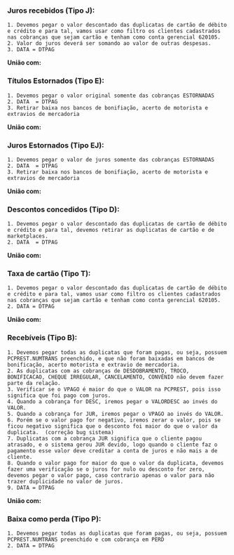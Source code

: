 ### Juros recebidos (Tipo J):
	1. Devemos pegar o valor descontado das duplicatas de cartão de débito e crédito e para tal, vamos usar como filtro os clientes cadastrados nas cobranças que sejam cartão e tenham como conta gerencial 620105.
	2. Valor do juros deverá ser somando ao valor de outras despesas. 
	3. DATA = DTPAG

**União com:**

### Títulos Estornados (Tipo E):
	1. Devemos pegar o valor original somente das cobranças ESTORNADAS
	2. DATA  = DTPAG
	3. Retirar baixa nos bancos de bonifiação, acerto de motorista e extravios de mercadoria

**União com:**

### Juros Estornados (Tipo EJ):
	1. Devemos pegar o valor de juros somente das cobranças ESTORNADAS
	2. DATA  = DTPAG
	3. Retirar baixa nos bancos de bonifiação, acerto de motorista e extravios de mercadoria

**União com:**

### Descontos concedidos (Tipo D):
	1. Devemos pegar o valor descontado das duplicatas de cartão de débito e crédito e para tal, devemos retirar as duplicatas de cartão e de marketplaces.
	2. DATA  = DTPAG

**União com:**

### Taxa de cartão (Tipo T):
	1. Devemos pegar o valor descontado das duplicatas de cartão de débito e crédito e para tal, vamos usar como filtro os clientes cadastrados nas cobranças que sejam cartão e tenham como conta gerencial 620105.
	2. DATA = DTPAG

**União com:**

### Recebíveis (Tipo B):
	1. Devemos pegar todas as duplicatas que foram pagas, ou seja, possuem PCPREST.NUMTRANS preenchido, e que não foram baixadas em bancos de bonificação, acerto motorista e extravio de mercadoria.
	2. As duplicatas com as cobranças de DESDOBRAMENTO, TROCO, BONIFICACAO, CHEQUE IRREGULAR, CANCELAMENTO, CONVÊNIO não devem fazer parte da relação.
	3. Verificar se o VPAGO é maior do que o VALOR na PCPREST, pois isso significa que foi pago com juros.
	4. Quando a cobrança for DESC, iremos pegar o VALORDESC ao invés do VALOR.
	5. Quando a cobrança for JUR, iremos pegar o VPAGO ao invés do VALOR.
	6. Porém se o valor pago for negativo, iremos zerar o valor, pois se ficou negativo significa que o desconto foi maior do que o valor da duplicata.  (correção bug sistema)
	7. Duplicatas com a cobrança JUR significa que o cliente pagou atrasado, e o sistema gerou JUR devido, logo quando o cliente faz o pagamento esse valor deve creditar a conta de juros e não mais a de cliente. 
	8. Quando o valor pago for maior do que o valor da duplicata, devemos fazer uma verificação se o juros for nulo ou desconto for zero, devemos pegar o valor pago, caso contrario apenas o valor para não trazer duplicidade no valor de juros.
	9. DATA = DTPAG

**União com:**

### Baixa como perda (Tipo P):
	1. Devemos pegar todas as duplicatas que foram pagas, ou seja, possuem PCPREST.NUMTRANS preenchido e com cobrança em PERD
	2. DATA = DTPAG
